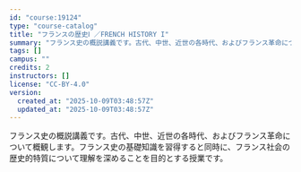 ```yaml
---
id: "course:19124"
type: "course-catalog"
title: "フランスの歴史Ⅰ ／FRENCH HISTORY I"
summary: "フランス史の概説講義です。古代、中世、近世の各時代、およびフランス革命について概観します。フランス史の基礎知識を習得すると同時に、フランス社会の歴史的特質について理解を深めることを目的とする授業です。"
tags: []
campus: ""
credits: 2
instructors: []
license: "CC-BY-4.0"
version:
  created_at: "2025-10-09T03:48:57Z"
  updated_at: "2025-10-09T03:48:57Z"
---
```

フランス史の概説講義です。古代、中世、近世の各時代、およびフランス革命について概観します。フランス史の基礎知識を習得すると同時に、フランス社会の歴史的特質について理解を深めることを目的とする授業です。
